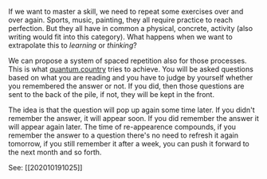 If we want to master a skill, we need to repeat some exercises over and over again. Sports, music, painting, they all require practice to reach perfection. But they all have in common a physical, concrete, activity (also writing would fit into this category). What happens when we want to extrapolate this to *learning* or *thinking*? 

We can propose a system of spaced repetition also for those processes. This is what [quantum.country](https://quantum.country/qcvc) tries to achieve. You will be asked questions based on what you are reading and you have to judge by yourself whether you remembered the answer or not. If you did, then those questions are sent to the back of the pile, if not, they will be kept in the front. 

The idea is that the question will pop up again some time later. If you didn't remember the answer, it will appear soon. If you did remember the answer it will appear again later. The time of re-appearence compounds, if you remember the answer to a question there's no need to refresh it again tomorrow, if you still remember it after a week, you can push it forward to the next month and so forth. 

See: [[202010191025]]